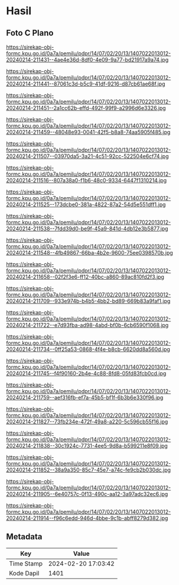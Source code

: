 # Hasil

## Foto C Plano

https://sirekap-obj-formc.kpu.go.id/0a7a/pemilu/pdpr/14/07/02/20/13/1407022013012-20240214-211431--4ae4e36d-8df0-4e09-9a77-bd21917a9a74.jpg

https://sirekap-obj-formc.kpu.go.id/0a7a/pemilu/pdpr/14/07/02/20/13/1407022013012-20240214-211441--87061c3d-b5c9-41df-9216-d87cb61ae68f.jpg

https://sirekap-obj-formc.kpu.go.id/0a7a/pemilu/pdpr/14/07/02/20/13/1407022013012-20240214-211451--2a1cc62b-effd-492f-99f9-a2996d6e3326.jpg

https://sirekap-obj-formc.kpu.go.id/0a7a/pemilu/pdpr/14/07/02/20/13/1407022013012-20240214-211459--48048e93-0041-42f5-b8a8-74aa5905f485.jpg

https://sirekap-obj-formc.kpu.go.id/0a7a/pemilu/pdpr/14/07/02/20/13/1407022013012-20240214-211507--03970da5-3a21-4c51-92cc-522504e6cf74.jpg

https://sirekap-obj-formc.kpu.go.id/0a7a/pemilu/pdpr/14/07/02/20/13/1407022013012-20240214-211516--807a38a0-f1b6-48c0-9334-6447f1310214.jpg

https://sirekap-obj-formc.kpu.go.id/0a7a/pemilu/pdpr/14/07/02/20/13/1407022013012-20240214-211525--173dcbe0-381a-4822-87a2-54d5e551dff1.jpg

https://sirekap-obj-formc.kpu.go.id/0a7a/pemilu/pdpr/14/07/02/20/13/1407022013012-20240214-211538--7fdd39d0-be9f-45a9-841d-4db12e3b5877.jpg

https://sirekap-obj-formc.kpu.go.id/0a7a/pemilu/pdpr/14/07/02/20/13/1407022013012-20240214-211548--4fb49867-66ba-4b2e-9600-75ee0398570b.jpg

https://sirekap-obj-formc.kpu.go.id/0a7a/pemilu/pdpr/14/07/02/20/13/1407022013012-20240214-211658--02f2f3e6-ff12-40bc-a860-89ac810fd2f3.jpg

https://sirekap-obj-formc.kpu.go.id/0a7a/pemilu/pdpr/14/07/02/20/13/1407022013012-20240214-211709--933e974b-b4b5-4bb2-bd89-669b83a9faf1.jpg

https://sirekap-obj-formc.kpu.go.id/0a7a/pemilu/pdpr/14/07/02/20/13/1407022013012-20240214-211722--e7d93fba-ad98-4abd-bf0b-6cb6590f1068.jpg

https://sirekap-obj-formc.kpu.go.id/0a7a/pemilu/pdpr/14/07/02/20/13/1407022013012-20240214-211734--0ff25a53-0868-4f4e-b8cb-6620dd8a560d.jpg

https://sirekap-obj-formc.kpu.go.id/0a7a/pemilu/pdpr/14/07/02/20/13/1407022013012-20240214-211745--f4f90160-2b4e-4c88-8fd8-05fd83fcb0cd.jpg

https://sirekap-obj-formc.kpu.go.id/0a7a/pemilu/pdpr/14/07/02/20/13/1407022013012-20240214-211759--aef316fb-ef7a-45b5-bf1f-6b3b6e330f96.jpg

https://sirekap-obj-formc.kpu.go.id/0a7a/pemilu/pdpr/14/07/02/20/13/1407022013012-20240214-211827--73fb234e-472f-49a8-a220-5c596cb55f16.jpg

https://sirekap-obj-formc.kpu.go.id/0a7a/pemilu/pdpr/14/07/02/20/13/1407022013012-20240214-211838--30c1924c-7731-4ee5-9d8a-b599211e8f09.jpg

https://sirekap-obj-formc.kpu.go.id/0a7a/pemilu/pdpr/14/07/02/20/13/1407022013012-20240214-211852--38a9a350-85c7-45e7-a74c-fe9cb2b030dc.jpg

https://sirekap-obj-formc.kpu.go.id/0a7a/pemilu/pdpr/14/07/02/20/13/1407022013012-20240214-211905--6e40757c-0f13-490c-aa12-3a97adc32ec6.jpg

https://sirekap-obj-formc.kpu.go.id/0a7a/pemilu/pdpr/14/07/02/20/13/1407022013012-20240214-211914--f96c6edd-946d-4bbe-9c1b-abff8279d382.jpg


## Metadata

| Key        | Value               |
| ---------- | ------------------- |
| Time Stamp | 2024-02-20 17:03:42 |
| Kode Dapil | 1401                |



